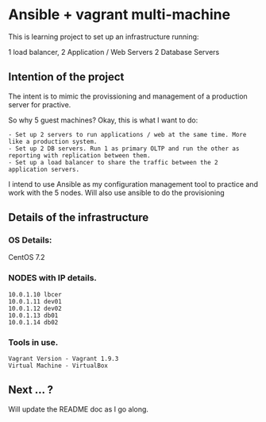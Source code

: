 # Ansible + vagrant multi-machine
This is learning project to set up an infrastructure running:

  1 load balancer,
  2 Application / Web Servers
  2 Database Servers

## Intention of the project
The intent is to mimic the provissioning and management of a production server for practive.

So why 5 guest machines? Okay, this is what I want to do:

    - Set up 2 servers to run applications / web at the same time. More like a production system.
    - Set up 2 DB servers. Run 1 as primary OLTP and run the other as reporting with replication between them.
    - Set up a load balancer to share the traffic between the 2 application servers.

I intend to use Ansible as my configuration management tool to practice and work with the 5 nodes. 
Will also use ansible to do the provisioning 

## Details of the infrastructure
### OS Details:
CentOS 7.2

### NODES with IP details.
    10.0.1.10 lbcer
    10.0.1.11 dev01
    10.0.1.12 dev02
    10.0.1.13 db01
    10.0.1.14 db02

### Tools in use.
    Vagrant Version - Vagrant 1.9.3
    Virtual Machine - VirtualBox
## Next ... ?
Will update the README doc as I go along.


